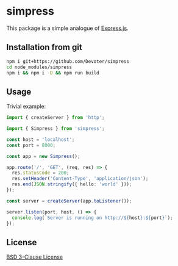 # simpress

This package is a simple analogue of [Express.js](https://expressjs.com/).

## Installation from git

```sh
npm i git+https://github.com/Devoter/simpress
cd node_modules/simpress
npm i && npm i -D && npm run build
```

## Usage

Trivial example:

```ts
import { createServer } from 'http';

import { Simpress } from 'simpress';

const host = 'localhost';
const port = 8000;

const app = new Simpress();

app.route('/', 'GET', (req, res) => {
  res.statusCode = 200;
  res.setHeader('Content-Type', 'application/json');
  res.end(JSON.stringify({ hello: 'world' }));
});

const server = createServer(app.toListener());

server.listen(port, host, () => {
  console.log(`Server is running on http://${host}:${port}`);
});
```

## License

[BSD 3-Clause License](./LICENSE)
